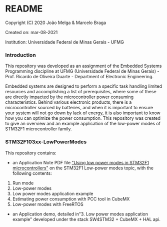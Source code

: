 # README

Copyright (C) 2020 João Melga & Marcelo Braga

Created on: mar-08-2021

Institution: Universidade Federal de Minas Gerais - UFMG

### Introduction
This repository was developed as an assignment of the Embedded Systems Programming discipline at UFMG (Universidade Federal de Minas Gerais) - Prof. Ricardo de Oliveira Duarte - Department of Electronic Engineering.

Embedded systems are designed to perform a specific task handling limited resources and accomplishing a list of prerequisites, where some of these are directly impacted by the microcontroller power consuming characteristics. Behind various electronic products, there is a microcontroller sourced by batteries, and when it is important to ensure your system will not go down by lack of energy, it is also important to know how you can optimize the power consumption.
This repository was created to give an overview and an example application of the low-power modes of STM32F1 microcontroller family.

### STM32F103xx-LowPowerModes
This repository contains:
- an Application Note PDF file ["Using low power modes in STM32F1 microcontrollers"](https://github.com/joaomelga/STM32F103xx-LowPowerModes/blob/main/Using%20low%20power%20modes%20in%20STM32F1%20microcontrollers.pdf) on the STM32F1 Low-power modes topic,  with the following contents:
1.  Run mode
2.	Low-power modes 
3. 	Low power modes application example
4.	Estimating power consumption with PCC tool in CubeMX
5.	Low-power modes with FreeRTOS

- an Application demo, detailed in"3. Low power modes application example"  developed under the stack SW4STM32 + CubeMX + HAL api.
